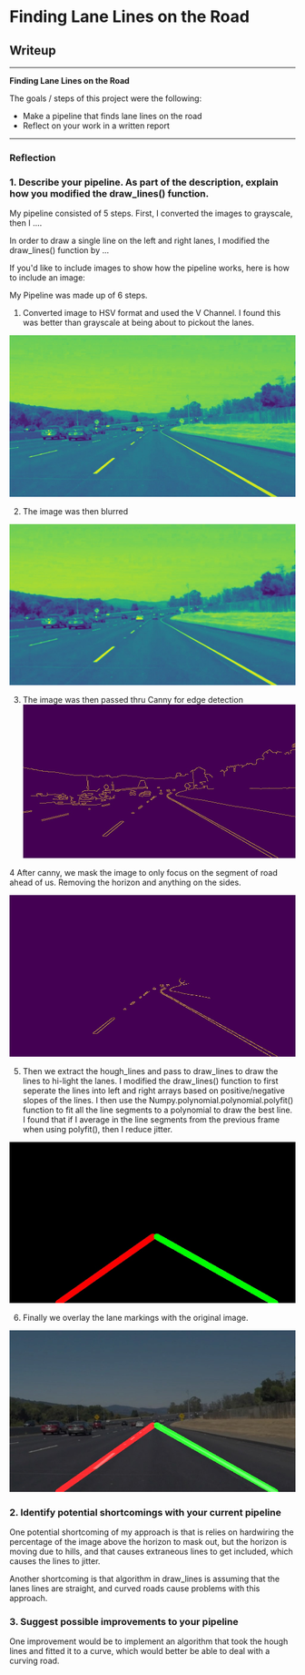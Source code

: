 # **Finding Lane Lines on the Road**

## Writeup


---

**Finding Lane Lines on the Road**

The goals / steps of this project were the following:
* Make a pipeline that finds lane lines on the road
* Reflect on your work in a written report


[//]: # (Image References)

[image1]: ./examples/grayscale.jpg "Grayscale"
[image2]: ./test_images_output/solidWhiteCurve_F0_V.jpg "HSV(V)"
[image3]: ./test_images_output/solidWhiteCurve_F0_blurred.jpg "blurred"
[image4]: ./test_images_output/solidWhiteCurve_F0_canned.jpg "canned"
[image5]: ./test_images_output/solidWhiteCurve_F0_masked.jpg "masked"
[image6]: ./test_images_output/solidWhiteCurve_F0_hough.jpg "hough"
[image7]: ./test_images_output/solidWhiteCurve_F0_weighted.jpg "weighted"

---

### Reflection

### 1. Describe your pipeline. As part of the description, explain how you modified the draw_lines() function.

My pipeline consisted of 5 steps. First, I converted the images to grayscale, then I ....

In order to draw a single line on the left and right lanes, I modified the draw_lines() function by ...

If you'd like to include images to show how the pipeline works, here is how to include an image:

My Pipeline was made up of 6 steps.

1) Converted image to HSV format and used the V Channel. I found this was better than grayscale at being about to pickout the lanes.

![alt text][image2]

2) The image was then blurred

![alt text][image3]

3) The image was then passed thru Canny for edge detection
![alt text][image4]

4 After canny, we mask the image to only focus on the segment of road ahead of us. Removing the horizon and anything on the sides.

![alt text][image5]

5) Then we extract the hough_lines and pass to draw_lines to draw the lines to hi-light the lanes. I modified the draw_lines() function to first seperate the lines into left and right arrays based on positive/negative slopes of the lines. I then use the Numpy.polynomial.polynomial.polyfit() function to fit all the line segments to a polynomial to draw the best line. I found that if I average in the line segments from the previous frame when using polyfit(), then I reduce jitter.

![alt text][image6]

6) Finally we overlay the lane markings with the original image.

![alt text][image7]


### 2. Identify potential shortcomings with your current pipeline

One potential shortcoming of my approach is that is relies on hardwiring the percentage of the image above the horizon to mask out, but the horizon is moving due to hills, and that causes extraneous lines to get included, which causes the lines to jitter.

Another shortcoming is that algorithm in draw_lines is assuming that the lanes lines are straight, and curved roads cause problems with this approach.


### 3. Suggest possible improvements to your pipeline

One improvement would be to implement an algorithm that took the hough lines and fitted it to a curve, which would better be able to deal with a curving road.
